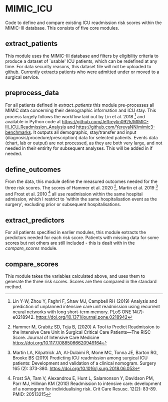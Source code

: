 # MIMIC_ICU
Code to define and compare existing ICU readmission risk scores within the MIMIC-III database. This consists of five core modules.

## extract_patients

This module uses the MIMIC-III database and filters by eligibility criteria to produce a dataset of `usable' ICU patients, which can be redefined at any time. For data security reasons, this dataset file will not be uploaded to github. Currently extracts patients who were admitted under or moved to a surgical service.

## preprocess_data

For all patients defined in *extract_patients* this module pre-processes all MIMIC data concerning their demographic information and ICU stay. This process largely follows the workflow laid out by Lin et al. 2018 [^1] and available in Python code at https://github.com/Jeffreylin0925/MIMIC-III_ICU_Readmission_Analysis and https://github.com/YerevaNN/mimic3-benchmarks. It outputs all demographic, stay/transfer and input (diagnosis/procedure/prescription) data for selected patients. Events data (chart, lab or output) are not processed, as they are both very large, and not needed in their entirity for subsequent analyses. This will be added in if needed.

## define_outcomes

From the data, this module define the measured outcomes needed for the three risk scores. The scores of Hammer et al. 2020 [^2], Martin et al. 2019 [^3] and Frost et al. 2010 [^4] all use readmission within the same hospital admission, which I restrict to 'within the same hospitalisation event as the surgery', excluding prior or subsequent hospitalisations.

## extract_predictors

For all patients specified in earlier modules, this module extracts the predictors needed for each risk score. Patients with missing data for some scores but not others are still included - this is dealt with in the *compare_scores* module.

## compare_scores

This module takes the variables calculated above, and uses them to generate the three risk scores. Scores are then compared in the standard method.

[^1]: Lin Y-W, Zhou Y, Faghri F, Shaw MJ, Campbell RH (2019) Analysis and prediction of unplanned intensive care unit readmission using recurrent neural networks with long short-term memory. PLoS ONE 14(7): e0218942. https://doi.org/10.1371/journal.pone.0218942

[^2]: Hammer M, Grabitz SD, Teja B, (2020) A Tool to Predict Readmission to the Intensive Care Unit in Surgical Critical Care Patients—The RISC Score. Journal of Intensive Care Medicine  https://doi.org/10.1177/0885066620949164

[^3]: Martin LA, Kilpatrick JA, Al-Dulaimi R, Mone MC, Tonna JE, Barton RG, Brooke BS (2019) Predicting ICU readmission among surgical ICU patients: Development and validation of a clinical nomogram. Surgery 165 (2): 373-380. https://doi.org/10.1016/j.surg.2018.06.053

[^4]: Frost SA, Tam V, Alexandrou E, Hunt L, Salamonson Y, Davidson PM, Parr MJ, Hillman KM (2010) Readmission to intensive care: development of a nomogram for individualising risk. Crit Care Resusc. 12(2): 83-89. PMID: 20513215